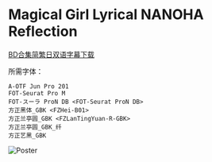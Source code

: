 # Magical Girl Lyrical NANOHA Reflection

[BD合集简繁日双语字幕下载](https://github.com/Nekomoekissaten-SUB/Nekomoekissaten-Storage/releases/download/subtitle_pkg/Nanoha_Reflection_BD_JPCH.7z)

所需字体：
```
A-OTF Jun Pro 201
FOT-Seurat Pro M
FOT-スーラ ProN DB <FOT-Seurat ProN DB>
方正黑体_GBK <FZHei-B01>
方正兰亭圆_GBK <FZLanTingYuan-R-GBK>
方正兰亭圆_GBK_纤
方正艺黑_GBK
```

![Poster](http://nekomoe.pages.dev/images/others/nanoha_reflection.jpg)